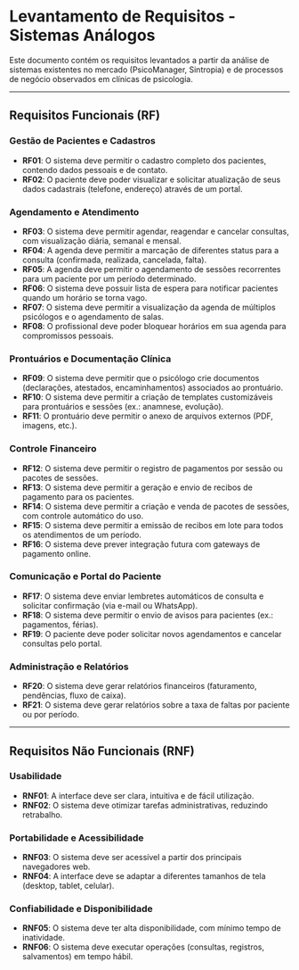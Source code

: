 # Levantamento de Requisitos - Sistemas Análogos

Este documento contém os requisitos levantados a partir da análise de sistemas existentes no mercado (PsicoManager, Sintropia) e de processos de negócio observados em clínicas de psicologia.

---

## Requisitos Funcionais (RF)

### Gestão de Pacientes e Cadastros
- **RF01**: O sistema deve permitir o cadastro completo dos pacientes, contendo dados pessoais e de contato.  
- **RF02**: O paciente deve poder visualizar e solicitar atualização de seus dados cadastrais (telefone, endereço) através de um portal.  

### Agendamento e Atendimento
- **RF03**: O sistema deve permitir agendar, reagendar e cancelar consultas, com visualização diária, semanal e mensal.  
- **RF04**: A agenda deve permitir a marcação de diferentes status para a consulta (confirmada, realizada, cancelada, falta).  
- **RF05**: A agenda deve permitir o agendamento de sessões recorrentes para um paciente por um período determinado.  
- **RF06**: O sistema deve possuir lista de espera para notificar pacientes quando um horário se torna vago.  
- **RF07**: O sistema deve permitir a visualização da agenda de múltiplos psicólogos e o agendamento de salas.  
- **RF08**: O profissional deve poder bloquear horários em sua agenda para compromissos pessoais.  

### Prontuários e Documentação Clínica
- **RF09**: O sistema deve permitir que o psicólogo crie documentos (declarações, atestados, encaminhamentos) associados ao prontuário.  
- **RF10**: O sistema deve permitir a criação de templates customizáveis para prontuários e sessões (ex.: anamnese, evolução).  
- **RF11**: O prontuário deve permitir o anexo de arquivos externos (PDF, imagens, etc.).  

### Controle Financeiro
- **RF12**: O sistema deve permitir o registro de pagamentos por sessão ou pacotes de sessões.  
- **RF13**: O sistema deve permitir a geração e envio de recibos de pagamento para os pacientes.  
- **RF14**: O sistema deve permitir a criação e venda de pacotes de sessões, com controle automático do uso.  
- **RF15**: O sistema deve permitir a emissão de recibos em lote para todos os atendimentos de um período.  
- **RF16**: O sistema deve prever integração futura com gateways de pagamento online.  

### Comunicação e Portal do Paciente
- **RF17**: O sistema deve enviar lembretes automáticos de consulta e solicitar confirmação (via e-mail ou WhatsApp).  
- **RF18**: O sistema deve permitir o envio de avisos para pacientes (ex.: pagamentos, férias).  
- **RF19**: O paciente deve poder solicitar novos agendamentos e cancelar consultas pelo portal.  

### Administração e Relatórios
- **RF20**: O sistema deve gerar relatórios financeiros (faturamento, pendências, fluxo de caixa).  
- **RF21**: O sistema deve gerar relatórios sobre a taxa de faltas por paciente ou por período.  

---

## Requisitos Não Funcionais (RNF)

### Usabilidade
- **RNF01**: A interface deve ser clara, intuitiva e de fácil utilização.  
- **RNF02**: O sistema deve otimizar tarefas administrativas, reduzindo retrabalho.  

### Portabilidade e Acessibilidade
- **RNF03**: O sistema deve ser acessível a partir dos principais navegadores web.  
- **RNF04**: A interface deve se adaptar a diferentes tamanhos de tela (desktop, tablet, celular).  

### Confiabilidade e Disponibilidade
- **RNF05**: O sistema deve ter alta disponibilidade, com mínimo tempo de inatividade.  
- **RNF06**: O sistema deve executar operações (consultas, registros, salvamentos) em tempo hábil.  
